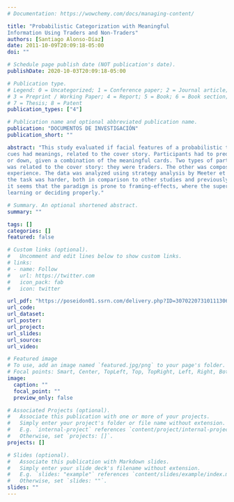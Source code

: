 ```yaml
---
# Documentation: https://wowchemy.com/docs/managing-content/

title: "Probabilistic Categorization with Meaningful
Information Using Traders and Non-Traders"
authors: [Santiago Alonso-Díaz]
date: 2011-10-09T20:09:18-05:00
doi: ""

# Schedule page publish date (NOT publication's date).
publishDate: 2020-10-03T20:09:18-05:00

# Publication type.
# Legend: 0 = Uncategorized; 1 = Conference paper; 2 = Journal article;
# 3 = Preprint / Working Paper; 4 = Report; 5 = Book; 6 = Book section;
# 7 = Thesis; 8 = Patent
publication_types: ["4"]

# Publication name and optional abbreviated publication name.
publication: "DOCUMENTOS DE INVESTIGACIÓN"
publication_short: ""

abstract: "This study evaluated if facial features of a probabilistic task affected performance. In particular, cards/
cues had meanings, related to the cover story. Participants had to predict if the price of a share went up
or down, given a combination of the meaningful cards. Two types of participants were tested. One group
was related to the cover story: they were traders. The other was composed by subjects without any trading
experience. The data was analyzed using strategy analysis by Meeter et al. (2006). The results showed that
the task was harder, both in comparison to other studies and previously collected data in 2009. In fact,
it seems that the paradigm is prone to framing-effects, where the superficial features are important in
learning or deciding properly."

# Summary. An optional shortened abstract.
summary: ""

tags: []
categories: []
featured: false

# Custom links (optional).
#   Uncomment and edit lines below to show custom links.
# links:
# - name: Follow
#   url: https://twitter.com
#   icon_pack: fab
#   icon: twitter

url_pdf: "https://poseidon01.ssrn.com/delivery.php?ID=307022073101113067080023098104090068053092085093022062113105087081027125009067090119029121027118122097010074001079088087010011008022074062017003084009078017124006112037062082123072091071124064003118085031075088008006120079031091112066099004108117031024&EXT=pdf"
url_code:
url_dataset:
url_poster:
url_project:
url_slides:
url_source:
url_video:

# Featured image
# To use, add an image named `featured.jpg/png` to your page's folder. 
# Focal points: Smart, Center, TopLeft, Top, TopRight, Left, Right, BottomLeft, Bottom, BottomRight.
image:
  caption: ""
  focal_point: ""
  preview_only: false

# Associated Projects (optional).
#   Associate this publication with one or more of your projects.
#   Simply enter your project's folder or file name without extension.
#   E.g. `internal-project` references `content/project/internal-project/index.md`.
#   Otherwise, set `projects: []`.
projects: []

# Slides (optional).
#   Associate this publication with Markdown slides.
#   Simply enter your slide deck's filename without extension.
#   E.g. `slides: "example"` references `content/slides/example/index.md`.
#   Otherwise, set `slides: ""`.
slides: ""
---
```

